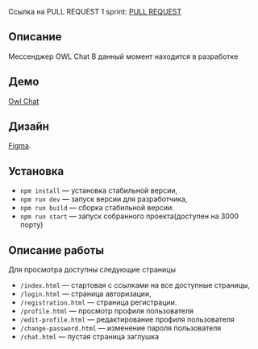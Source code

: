 
Ссылка на PULL REQUEST 1 sprint:
[PULL REQUEST](https://github.com/ddpinz/middle.messenger.praktikum.yandex/pull/1)

## Описание

Мессенджер OWL Chat
В данный момент находится в разработке


## Демо
[Owl Chat](https://happy-easley-7285a8.netlify.app)

## Дизайн 
[Figma](https://www.figma.com/file/5wsoJ4ahFth2IKLsGlUHpW/OWL-Chat).

## Установка

- `npm install` — установка стабильной версии,
- `npm run dev` — запуск версии для разработчика,
- `npm run build` — сборка стабильной версии.
- `npm run start` — запуск собранного проекта(доступен на 3000 порту)

## Описание работы

Для просмотра доступны следующие страницы
- `/index.html` — стартовая с ссылками на все доступные страницы,
- `/login.html` — страница авторизации,
- `/registration.html` — страница регистрации.
- `/profile.html` — просмотр профиля пользователя
- `/edit-profile.html` — редактирование профиля пользователя
- `/change-password.html` — изменение пароля пользователя
- `/chat.html` — пустая страница заглушка